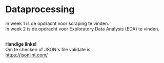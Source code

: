 # Dataprocessing

In week 1 is de opdracht voor scraping te vinden. <br>
In week 2 is de opdracht voor Exploratory Data Analysis (EDA) te vinden.<br><br>

<b>Handige links!</b><br>
Om te checken of JSON's file validate is.<br>
https://jsonlint.com/

